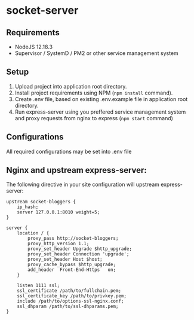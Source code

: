 # socket-server

## Requirements

- NodeJS 12.18.3
- Supervisor / SystemD / PM2 or other service management system

## Setup

1. Upload project into application root directory.
2. Install project requirements using NPM (`npm install` command).
3. Create .env file, based on existing .env.example file in application root directory.
4. Run express-server using you preffered service management system and proxy requests from nginx to express (`npm start` command)

## Configurations

All required configurations may be set into .env file

## Nginx and upstream express-server:

The following directive in your site configuration will upstream express-server:

```
upstream socket-bloggers {
    ip_hash;
    server 127.0.0.1:8010 weight=5;
}

server {
    location / {
        proxy_pass http://socket-bloggers;
        proxy_http_version 1.1;
        proxy_set_header Upgrade $http_upgrade;
        proxy_set_header Connection 'upgrade';
        proxy_set_header Host $host;
        proxy_cache_bypass $http_upgrade;
        add_header  Front-End-Https   on;
    }

    listen 1111 ssl;
    ssl_certificate /path/to/fullchain.pem;
    ssl_certificate_key /path/to/privkey.pem;
    include /path/to/options-ssl-nginx.conf;
    ssl_dhparam /path/to/ssl-dhparams.pem;
}
```
